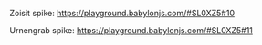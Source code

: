Zoisit spike: https://playground.babylonjs.com/#SL0XZ5#10

Urnengrab spike: https://playground.babylonjs.com/#SL0XZ5#11
